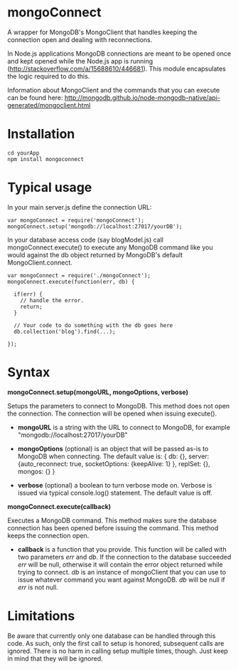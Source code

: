 mongoConnect
============
A wrapper for MongoDB's MongoClient that handles keeping the connection open and dealing with reconnections.

In Node.js applications MongoDB connections are meant to be opened once and kept opened while the Node.js app is running (http://stackoverflow.com/a/15688610/446681). This module encapsulates the logic required to do this.  

Information about MongoClient and the commands that you can execute can be found here: 
http://mongodb.github.io/node-mongodb-native/api-generated/mongoclient.html


Installation
============
    cd yourApp
    npm install mongoconnect


Typical usage
================
In your main server.js define the connection URL:

    var mongoConnect = require('mongoConnect');
    mongoConnect.setup('mongodb://localhost:27017/yourDB');


In your database access code (say blogModel.js) call mongoConnect.execute() to execute any MongoDB command like you would against the db object returned by MongoDB's default MongoClient.connect.

    var mongoConnect = require('./mongoConnect');
    mongoConnect.execute(function(err, db) {
      
      if(err) {
        // handle the error.
        return;
      }

      // Your code to do something with the db goes here
      db.collection('blog').find(...);
    
    });


Syntax
================

**mongoConnect.setup(mongoURL, mongoOptions, verbose)**

  Setups the parameters to connect to MongoDB. This method does not open the connection. The connection will be opened when issuing execute().

  * **mongoURL** is a string with the URL to connect to MongoDB, for example "mongodb://localhost:27017/yourDB" 
  
  * **mongoOptions** (optional) is an object that will be passed as-is to MongoDB when connecting. The default value is: { db: {}, server: {auto_reconnect: true, socketOptions: {keepAlive: 1} }, replSet: {}, mongos: {} }

  * **verbose** (optional) a boolean to turn verbose mode on. Verbose is issued via typical console.log() statement. The default value is off.

**mongoConnect.execute(callback)** 

  Executes a MongoDB command. This method makes sure the database connection has been opened before issuing the command. This method keeps the connection open. 

  * **callback** is a function that you provide. This function will be called with two parameters *err* and *db*. If the connection to the database succeeded *err* will be null, otherwise it will contain the error object returned while trying to connect. *db* is an instance of mongoClient that you can use to issue whatever command you want against MongoDB. *db* will be null if *err* is not null.


Limitations
===========
Be aware that currently only one database can be handled through this code. As such, only the first call to setup is honored, subsequent calls are ignored. There is no harm in calling setup multiple times, though. Just keep in mind that they will be ignored. 



